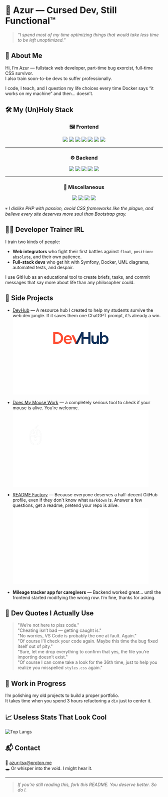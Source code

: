 # 👾 Azur — Cursed Dev, Still Functional™

> _“I spend most of my time optimizing things that would take less time to be left unoptimized.”_

## 🧠 About Me

Hi, I’m Azur — fullstack web developer, part-time bug exorcist, full-time CSS survivor.  
I also train soon-to-be devs to suffer professionally.

I code, I teach, and I question my life choices every time Docker says “it works on my machine” and then... doesn’t.

## 🛠️ My (Un)Holy Stack


<h3 align="center"> 🖼️ Frontend</h3>
<p align="center">
  <img src="https://img.shields.io/badge/HTML5-E34F26?style=for-the-badge&logo=html5&logoColor=white"/>
  <img src="https://img.shields.io/badge/CSS3-1572B6?style=for-the-badge&logo=css3&logoColor=white"/>
  <img src="https://img.shields.io/badge/JavaScript-F7DF1E?style=for-the-badge&logo=javascript&logoColor=black"/>
  <img src="https://img.shields.io/badge/TypeScript-3178C6?style=for-the-badge&logo=typescript&logoColor=white"/>
  <img src="https://img.shields.io/badge/React-20232A?style=for-the-badge&logo=react&logoColor=61DAFB"/>
  <img src="https://img.shields.io/badge/React_Native-20232A?style=for-the-badge&logo=react&logoColor=61DAFB"/>
  <img src="https://img.shields.io/badge/Next.js-000000?style=for-the-badge&logo=next.js&logoColor=white"/>
</p>

---

<h3 align="center">⚙️ Backend</h3>
<p align="center">
  <img src="https://img.shields.io/badge/Node.js-339933?style=for-the-badge&logo=node.js&logoColor=white"/>
  <img src="https://img.shields.io/badge/Express.js-000000?style=for-the-badge&logo=express&logoColor=white"/>
  <img src="https://img.shields.io/badge/MongoDB-47A248?style=for-the-badge&logo=mongodb&logoColor=white"/>
  <img src="https://img.shields.io/badge/PostgreSQL-4169E1?style=for-the-badge&logo=postgresql&logoColor=white"/>
  <img src="https://img.shields.io/badge/MySQL-4479A1?style=for-the-badge&logo=mysql&logoColor=white"/>
</p>

---

<h3 align="center">🧪 Miscellaneous</h3>
<p align="center">
  <img src="https://img.shields.io/badge/Vite-646CFF?style=for-the-badge&logo=vite&logoColor=white"/>
  <img src="https://img.shields.io/badge/bun-000000?style=for-the-badge&logo=bun&logoColor=white"/>
  <img src="https://img.shields.io/badge/Swagger-85EA2D?style=for-the-badge&logo=swagger&logoColor=black"/>
  <img src="https://img.shields.io/badge/Figma-F24E1E?style=for-the-badge&logo=figma&logoColor=white"/>
</p>

💀 *I dislike PHP with passion, avoid CSS frameworks like the plague, and believe every site deserves more soul than Bootstrap gray.*

## 🧑‍🏫 Developer Trainer IRL

I train two kinds of people:
- **Web integrators** who fight their first battles against `float`, `position: absolute`, and their own patience.
- **Full-stack devs** who get hit with Symfony, Docker, UML diagrams, automated tests, and despair.

I use GitHub as an educational tool to create briefs, tasks, and commit messages that say more about life than any philosopher could.

## 🧪 Side Projects

- [DevHub](https://Azur-tsx.github.io/devhub/) — A resource hub I created to help my students survive the web dev jungle. If it saves them one ChatGPT prompt, it’s already a win.
<a href="https://Azur-tsx.github.io/devhub"><img src="./assets/devhub.svg" alt="devhub logo"/></a>

- [Does My Mouse Work](https://Azur-tsx.github.io/DMMW/) — a completely serious tool to check if your mouse is alive. You're welcome.
<a href="https://Azur-tsx.github.io/DMMW"><img src="./assets/dmmw.svg" alt="dmmw logo"/></a>

- [README Factory](https://azur-tsx.github.io/README-Factory/) — Because everyone deserves a half-decent GitHub profile, even if they don't know what `markdown` is. Answer a few questions, get a readme, pretend your repo is alive.
<a href="https://Azur-tsx.github.io/README-Factory/"><img src="./assets/rmf.svg" alt="rmf logo"/></a>

- **Mileage tracker app for caregivers** — Backend worked great… until the frontend started modifying the wrong row. I’m fine, thanks for asking.

## 💬 Dev Quotes I Actually Use

> "We’re not here to piss code."  
> "Cheating isn’t bad — getting caught is."  
> "No worries, VS Code is probably the one at fault. Again."  
> "Of course I’ll check your code again. Maybe this time the bug fixed itself out of pity."  
> "Sure, let me drop everything to confirm that yes, the file you’re importing doesn’t exist."  
> "Of course I can come take a look for the 36th time, just to help you realize you misspelled `styles.css` again."

## 🚧 Work in Progress

I’m polishing my old projects to build a proper portfolio.  
It takes time when you spend 3 hours refactoring a `div` just to center it.

## 📈 Useless Stats That Look Cool

![Top Langs](https://github-readme-stats.vercel.app/api/top-langs/?username=Azur-tsx&layout=compact&langs_count=8&theme=tokyonight)

## 📬 Contact

📩 azur-tsx@proton.me   
🕳️ Or whisper into the void. I might hear it.

---

> _If you're still reading this, fork this README. You deserve better. So do I._
